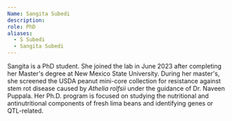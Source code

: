 ```yaml
---
Name: Sangita Subedi
description:
role: PhD
aliases:
  - S Subedi
  - Sangita Subedi
---
```

Sangita is a PhD student. She joined the lab in June 2023 after completing her Master's degree at New Mexico State University. During her master's, she screened the USDA peanut mini-core collection for resistance against stem rot disease caused by _Athelia rolfsii_ under the guidance of Dr. Naveen Puppala. Her Ph.D. program is focused on studying the nutritional and antinutritional components of fresh lima beans and identifying genes or QTL-related.
